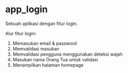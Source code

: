 # app_login
Sebuah aplikasi dengan fitur login.

Alur fitur login:
1. Memasukan email & password
2. Memvalidasi masukan
3. Memvalidasi pengguna menggunakan deteksi wajah
4. Masukan nama Orang Tua untuk validasi
5. Menampilkan halaman homepage
